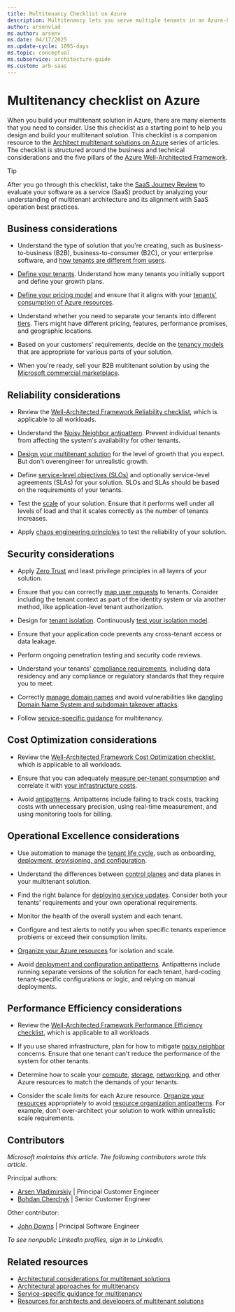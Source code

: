 ```yaml
---
title: Multitenancy Checklist on Azure
description: Multitenancy lets you serve multiple tenants in an Azure-hosted solution. Use this checklist to evaluate your multitenancy needs and architecture.
author: arsenvlad
ms.author: arsenv
ms.date: 04/17/2025
ms.update-cycle: 1095-days
ms.topic: conceptual
ms.subservice: architecture-guide
ms.custom: arb-saas
---
```


# Multitenancy checklist on Azure

When you build your multitenant solution in Azure, there are many elements that you need to consider. Use this checklist as a starting point to help you design and build your multitenant solution. This checklist is a companion resource to the [Architect multitenant solutions on Azure](./overview.md) series of articles. The checklist is structured around the business and technical considerations and the five pillars of the [Azure Well-Architected Framework](/azure/well-architected/).

> [!TIP]
> After you go through this checklist, take the [SaaS Journey Review](/assessments/3a5bbc6d-c7be-4ccf-92f8-c1a0bdb0196a/) to evaluate your software as a service (SaaS) product by analyzing your understanding of multitenant architecture and its alignment with SaaS operation best practices.

## Business considerations

- Understand the type of solution that you're creating, such as business-to-business (B2B), business-to-consumer (B2C), or your enterprise software, and [how tenants are different from users](./overview.md).  

- [Define your tenants](./considerations/tenancy-models.md#define-a-tenant). Understand how many tenants you initially support and define your growth plans.  

- [Define your pricing model](./considerations/pricing-models.md) and ensure that it aligns with your [tenants' consumption of Azure resources](./considerations/measure-consumption.md).  

- Understand whether you need to separate your tenants into different [tiers](./considerations/pricing-models.md#feature--and-service-level-based-pricing). Tiers might have different pricing, features, performance promises, and geographic locations.

- Based on your customers' requirements, decide on the [tenancy models](./considerations/tenancy-models.md) that are appropriate for various parts of your solution.  

- When you're ready, sell your B2B multitenant solution by using the [Microsoft commercial marketplace](/azure/marketplace/plan-saas-offer).  

## Reliability considerations  

- Review the [Well-Architected Framework Reliability checklist](/azure/architecture/framework/resiliency/design-checklist), which is applicable to all workloads.  

- Understand the [Noisy Neighbor antipattern](../../antipatterns/noisy-neighbor/noisy-neighbor.yml). Prevent individual tenants from affecting the system's availability for other tenants.  

- [Design your multitenant solution](./approaches/overview.md) for the level of growth that you expect. But don't overengineer for unrealistic growth.  

- Define [service-level objectives (SLOs)](/azure/well-architected/reliability/metrics) and optionally service-level agreements (SLAs) for your solution. SLOs and SLAs should be based on the requirements of your tenants.  

- Test the [scale](./approaches/compute.md#scale) of your solution. Ensure that it performs well under all levels of load and that it scales correctly as the number of tenants increases.  

- Apply [chaos engineering principles](./approaches/compute.md#isolation) to test the reliability of your solution.  

## Security considerations  

- Apply [Zero Trust](/security/zero-trust) and least privilege principles in all layers of your solution.

- Ensure that you can correctly [map user requests](./considerations/map-requests.yml) to tenants. Consider including the tenant context as part of the identity system or via another method, like application-level tenant authorization.  

- Design for [tenant isolation](./considerations/tenancy-models.md#tenant-isolation). Continuously [test your isolation model](./approaches/compute.md#isolation).  

- Ensure that your application code prevents any cross-tenant access or data leakage.  

- Perform ongoing penetration testing and security code reviews.  

- Understand your tenants' [compliance requirements](./approaches/governance-compliance.md), including data residency and any compliance or regulatory standards that they require you to meet.  

- Correctly [manage domain names](./considerations/domain-names.md) and avoid vulnerabilities like [dangling Domain Name System and subdomain takeover attacks](./considerations/domain-names.md#dangling-dns-and-subdomain-takeover-attacks).  

- Follow [service-specific guidance](./service/overview.md) for multitenancy.  

## Cost Optimization considerations  

- Review the [Well-Architected Framework Cost Optimization checklist](/azure/architecture/framework/cost/design-checklist), which is applicable to all workloads.  

- Ensure that you can adequately [measure per-tenant consumption](./considerations/measure-consumption.md) and correlate it with [your infrastructure costs](./approaches/cost-management-allocation.yml).  

- Avoid [antipatterns](./approaches/cost-management-allocation.yml#antipatterns-to-avoid). Antipatterns include failing to track costs, tracking costs with unnecessary precision, using real-time measurement, and using monitoring tools for billing.  

## Operational Excellence considerations  

- Use automation to manage the [tenant life cycle](./considerations/tenant-life-cycle.md), such as onboarding, [deployment, provisioning, and configuration](./approaches/deployment-configuration.yml).  

- Understand the differences between [control planes](./considerations/control-planes.md) and data planes in your multitenant solution.  

- Find the right balance for [deploying service updates](./considerations/updates.md). Consider both your tenants' requirements and your own operational requirements.  

- Monitor the health of the overall system and each tenant.  

- Configure and test alerts to notify you when specific tenants experience problems or exceed their consumption limits.  

- [Organize your Azure resources](./approaches/resource-organization.md) for isolation and scale.  

- Avoid [deployment and configuration antipatterns](./approaches/deployment-configuration.yml#antipatterns-to-avoid). Antipatterns include running separate versions of the solution for each tenant, hard-coding tenant-specific configurations or logic, and relying on manual deployments.  

## Performance Efficiency considerations  

- Review the [Well-Architected Framework Performance Efficiency checklist](/azure/architecture/framework/scalability/performance-efficiency), which is applicable to all workloads.  

- If you use shared infrastructure, plan for how to mitigate [noisy neighbor](../../antipatterns/noisy-neighbor/noisy-neighbor.yml) concerns. Ensure that one tenant can't reduce the performance of the system for other tenants.  

- Determine how to scale your [compute](./approaches/compute.md), [storage](./approaches/storage-data.yml), [networking](./approaches/networking.md), and other Azure resources to match the demands of your tenants.  

- Consider the scale limits for each Azure resource. [Organize your resources](./approaches/resource-organization.md) appropriately to avoid [resource organization antipatterns](./approaches/resource-organization.md#antipatterns-to-avoid). For example, don't over-architect your solution to work within unrealistic scale requirements.

## Contributors

*Microsoft maintains this article. The following contributors wrote this article.*

Principal authors:

- [Arsen Vladimirskiy](https://linkedin.com/in/arsenv/) | Principal Customer Engineer
- [Bohdan Cherchyk](https://linkedin.com/in/cherchyk/) | Senior Customer Engineer

Other contributor:

- [John Downs](https://linkedin.com/in/john-downs/) | Principal Software Engineer

*To see nonpublic LinkedIn profiles, sign in to LinkedIn.*

## Related resources

- [Architectural considerations for multitenant solutions](./considerations/overview.yml)
- [Architectural approaches for multitenancy](./approaches/overview.md)
- [Service-specific guidance for multitenancy](./service/overview.md)
- [Resources for architects and developers of multitenant solutions](related-resources.md)
